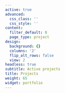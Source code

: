 ```yaml
---
active: true
advanced:
  css_class: ''
  css_style: ''
content:
  filter_default: 0
  page_type: project
design:
  background: {}
  columns: '2'
  flip_alt_rows: false
  view: 2
headless: true
subtitle: Active projects
title: Projects
weight: 65
widget: portfolio
---
```


